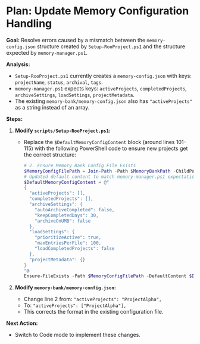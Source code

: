 # Plan: Update Memory Configuration Handling

**Goal:** Resolve errors caused by a mismatch between the `memory-config.json` structure created by `Setup-RooProject.ps1` and the structure expected by `memory-manager.ps1`.

**Analysis:**
- `Setup-RooProject.ps1` currently creates a `memory-config.json` with keys: `projectName`, `status`, `archival`, `tags`.
- `memory-manager.ps1` expects keys: `activeProjects`, `completedProjects`, `archiveSettings`, `loadSettings`, `projectMetadata`.
- The existing `memory-bank/memory-config.json` also has `"activeProjects"` as a string instead of an array.

**Steps:**

1.  **Modify `scripts/Setup-RooProject.ps1`:**
    *   Replace the `$DefaultMemoryConfigContent` block (around lines 101-115) with the following PowerShell code to ensure new projects get the correct structure:
        ```powershell
        # 2. Ensure Memory Bank Config File Exists
        $MemoryConfigFilePath = Join-Path -Path $MemoryBankPath -ChildPath "memory-config.json"
        # Updated default content to match memory-manager.ps1 expectations
        $DefaultMemoryConfigContent = @"
        {
          "activeProjects": [],
          "completedProjects": [],
          "archiveSettings": {
            "autoArchiveCompleted": false,
            "keepCompletedDays": 30,
            "archiveOnUMB": false
          },
          "loadSettings": {
            "prioritizeActive": true,
            "maxEntriesPerFile": 100,
            "loadCompletedProjects": false
          },
          "projectMetadata": {}
        }
        "@
        Ensure-FileExists -Path $MemoryConfigFilePath -DefaultContent $DefaultMemoryConfigContent
        ```

2.  **Modify `memory-bank/memory-config.json`:**
    *   Change line 2 from:
        `"activeProjects": "ProjectAlpha",`
    *   To:
        `"activeProjects": ["ProjectAlpha"],`
    *   This corrects the format in the existing configuration file.

**Next Action:**
- Switch to Code mode to implement these changes.
